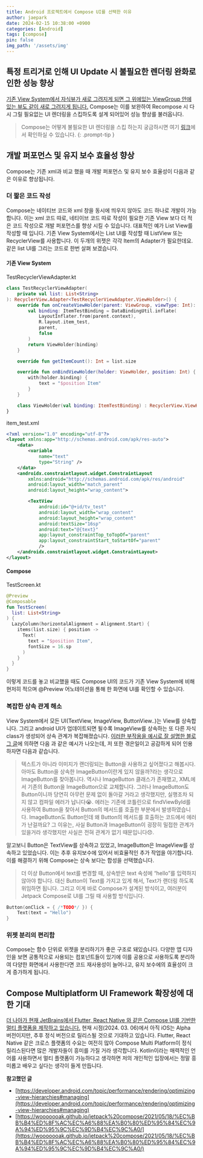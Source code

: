 ```yaml
---
title: Android 프로젝트에서 Compose UI를 선택한 이유
author: jaepark
date: 2024-02-15 10:38:00 +0900
categories: [Android]
tags: [compose]
pin: false
img_path: '/assets/img'
---
```

## **특정 트리거로 인해 UI Update 시 불필요한 렌더링 완화로 인한 성능 향상**
[기존 View System에서 자식뷰가 새로 그려지게 되면 그 위에있는 ViewGroup 안에 있는 뷰도 같이 새로 그려지게 됩니다.](https://developer.android.com/topic/performance/rendering/optimizing-view-hierarchies#managing)
Compose는 이를 보완하여 Recompose 시 다시 그릴 필요없는 UI 렌더링을 스킵하도록 설계 되어있어 성능 향상를 불러옵니다.
> Compose는 어떻게 불필요한 UI 렌더링을 스킵 하는지 궁금하시면 여기 [링크](https://developer.android.com/jetpack/compose/lifecycle#skipping)에서 확인하실 수 있습니다.
{: .prompt-tip }

## **개발 퍼포먼스 및 유지 보수 효율성 향상**
Compose는 기존 xml과 비교 했을 때 개발 퍼포먼스 및 유지 보수 효율성이 다음과 같은 이유로 향상됩니다.

### **더 짧은 코드 작성**
Compose는 네이티브 코드와 xml 창을 동시에 띄우지 않아도 코드 하나로 개발이 가능합니다. 이는 xml 코드 따로, 네티이브 코드 따로 작성이 필요한 기존 View 보다
더 적은 코드 작성으로 개발 퍼포먼스를 향상 시킬 수 있습니다. 대표적인 예가 List View를 작성할 때 입니다. 기존 View System에서는 List UI를 작성할 때 ListView 또는 RecyclerView를 사용합니다.
이 두개의 위젯은 각각 Item의 Adapter가 필요한데요. 같은 list UI를 그리는 코드로 한번 살펴 보겠습니다.
#### **기존 View System**
TestRecyclerViewAdapter.kt
```kotlin
class TestRecyclerViewAdapter(
    private val list: List<String>
): RecyclerView.Adapter<TestRecyclerViewAdapter.ViewHolder>() {
    override fun onCreateViewHolder(parent: ViewGroup, viewType: Int): ViewHolder {
        val binding: ItemTestBinding = DataBindingUtil.inflate(
            LayoutInflater.from(parent.context),
            R.layout.item_test,
            parent,
            false
        )
        return ViewHolder(binding)
    }

    override fun getItemCount(): Int = list.size

    override fun onBindViewHolder(holder: ViewHolder, position: Int) {
        with(holder.binding) {
            text = "$position Item"
        }
    }

    class ViewHolder(val binding: ItemTestBinding) : RecyclerView.ViewHolder(binding.root)
}
```
item_test.xml
```xml
<?xml version="1.0" encoding="utf-8"?>
<layout xmlns:app="http://schemas.android.com/apk/res-auto">
    <data>
        <variable
            name="text"
            type="String" />
    </data>
    <androidx.constraintlayout.widget.ConstraintLayout
        xmlns:android="http://schemas.android.com/apk/res/android"
        android:layout_width="match_parent"
        android:layout_height="wrap_content">

        <TextView
            android:id="@+id/tv_test"
            android:layout_width="wrap_content"
            android:layout_height="wrap_content"
            android:textSize="16sp"
            android:text="@{text}"
            app:layout_constraintTop_toTopOf="parent"
            app:layout_constraintStart_toStartOf="parent"
            />
    </androidx.constraintlayout.widget.ConstraintLayout>
</layout>
```

#### **Compose**
TestScreen.kt
```kotlin
@Preview
@Composable
fun TestScreen(
  list: List<String>
) {
  LazyColumn(horizontalAlignment = Alignment.Start) {
    items(list.size) { position ->
      Text(
        text = "$position Item",
        fontSize = 16.sp
      )
    }
  }
}
```
이렇게 코드를 놓고 비교했을 때도 Compose UI의 코드가 기존 View System에 비해 현저히 적으며 @Preview 어노테이션을 통해 한 화면에 UI를 확인할 수 있습니다.
### **복잡한 상속 관계 해소**
View System에서 모든 UI(TextView, ImageView, ButtonView..)는 View를 상속합니다. 그리고 android UI가 업데이트되면 될수록 
ImageView를 상속하는 또 다른 자식 class가 생성되어 상속 관계가 복잡해졌습니다.
[이러한 부작용을 예시로 잘 설명한 블로그 글](https://wooooooak.github.io/jetpack%20compose/2021/05/18/%EC%BB%B4%ED%8F%AC%EC%A6%88%EA%B0%80%ED%95%84%EC%9A%94%ED%95%9C%EC%9D%B4%EC%9C%A0/)에 의하면 다음 과
같은 예시가 나오는데, 저 또한 겪은일이고 공감하게 되어 인용하자면 다음과 같습니다.
> 텍스트가 아니라 이미지가 랜더링되는 Button을 사용하고 싶어졌다고 해봅시다. 아마도 Button을 상속한 ImageButton이란게 있지 않을까?라는 생각으로 ImageButton를 찾아봅니다. 
> 역시나 ImageButton 클래스가 존재했고, XML에서 기존의 Button을 ImageButton으로 교체합니다. 
> 그러나 ImageButton도 Button이니까 당연히 아무런 문제 없이 돌아갈 거라고 생각했지만, 실행조차 되지 않고 컴파일 에러가 납니다😭. 
> 에러는 기존에 코틀린으로 findViewById를 사용하여 Button을 찾아서 Button의 메서드를 호출한 부분에서 발생하였습니다. 
> ImageButton도 Button인데 왜 Button의 메서드를 호출하는 코드에서 에러가 난걸까요? 그 이유는, 
> 사실 Button과 ImageButton이 굉장히 밀접한 관계가 있을거라 생각했지만 사실은 전혀 관계가 없기 때문입니다😞.

알고보니 Button은 TextView를 상속하고 있었고, ImageButton은 ImageView를 상속하고 있었습니다. 이는 추후 유지보수에 있어서 비효율적인 추가 작업을 야기합니다.
이를 해결하기 위해 Compose는 상속 보다는 합성을 선택했습니다. 

> 더 이상 Button에서 text를 변경할 때, 상속받은 text 속성에 “hello”를 입력하지 않아야 합니다. 대신 Button이 Text를 가지고 있게 해서, Text가 랜더링 하도록 위임하면 됩니다. 
> 그리고 이게 바로 Compose가 설계된 방식이고, 여러분이 Jetpack Compose로 UI를 그릴 때 사용할 방식입니다.

```kotlin
Button(onClick = { /*TODO*/ }) {
    Text(text = "Hello")
}
```

### **위젯 분리의 편리함**
Compose는 함수 단위로 위젯을 분리하기가 좋은 구조로 돼있습니다. 다양한 앱 디자인을 보면 공통적으로 사용되는 컴포넌트들이 있기에 이를 공용으로 사용하도록 
분리하여 다양한 화면에서 사용한다면 코드 재사용성이 늘어나고, 유지 보수에의 효율성이 크게 증가하게 됩니다.

## **Compose Multiplatform UI Framework 확장성에 대한 기대**
[더 나아가 현재 JetBrains에서 Flutter, React Native 와 같은 Compose UI를 기반한 멀티 플랫폼을 제작하고 있습니다.](https://www.jetbrains.com/lp/compose-multiplatform/) 
현재 시점(2024. 03. 06)에서 아직 iOS는 Alpha 버전이지만, 추후 정식 버전으로 릴리스될 것으로 기대하고 있습니다. 
Flutter, React Native 같은 크로스 플랫폼의 수요는 여전히 많아 Compose Multi Platform이 정식 릴리스된다면 많은 개발자들이 흥미를 가질 거라 생각합니다. 
Kotlin이라는 매력적인 언어를 사용하면서 멀티 플랫폼이 가능하다고 생각하면 저의 개인적인 입장에서는 정말 흥미롭고 배우고 싶다는 생각이 들게 만듭니다.


**참고했던 글**<br>
- [https://developer.android.com/topic/performance/rendering/optimizing-view-hierarchies#managing](https://developer.android.com/topic/performance/rendering/optimizing-view-hierarchies#managing)
- [https://wooooooak.github.io/jetpack%20compose/2021/05/18/%EC%BB%B4%ED%8F%AC%EC%A6%88%EA%B0%80%ED%95%84%EC%9A%94%ED%95%9C%EC%9D%B4%EC%9C%A0/](https://wooooooak.github.io/jetpack%20compose/2021/05/18/%EC%BB%B4%ED%8F%AC%EC%A6%88%EA%B0%80%ED%95%84%EC%9A%94%ED%95%9C%EC%9D%B4%EC%9C%A0/)
